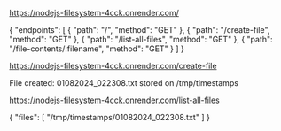 
https://nodejs-filesystem-4cck.onrender.com/

{
    "endpoints": [
       {
            "path": "/",
            "method": "GET"
        },
        {
            "path": "/create-file",
            "method": "GET"
        },
        {
            "path": "/list-all-files",
            "method": "GET"
        },
        {
            "path": "/file-contents/:filename",
            "method": "GET"
        }
    ]
}


https://nodejs-filesystem-4cck.onrender.com/create-file

File created: 01082024_022308.txt stored on /tmp/timestamps


https://nodejs-filesystem-4cck.onrender.com/list-all-files

{
    "files": [
        "/tmp/timestamps/01082024_022308.txt"
    ]
}

